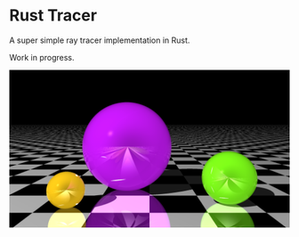 # Rust Tracer

A super simple ray tracer implementation in Rust.

Work in progress.

![Example output](output.png)